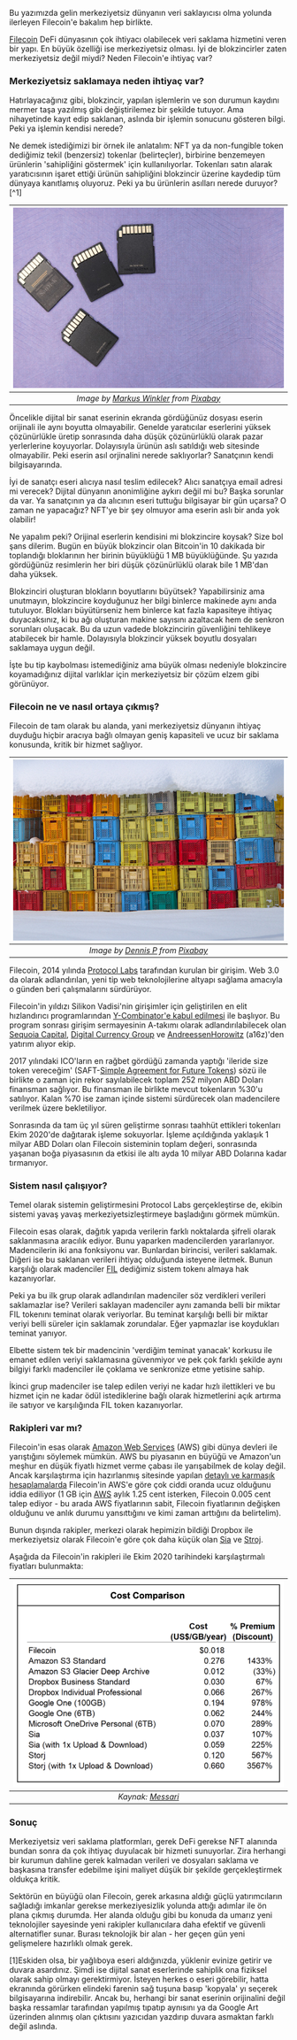 Bu yazımızda gelin merkeziyetsiz dünyanın veri saklayıcısı olma yolunda ilerleyen Filecoin'e bakalım hep birlikte. 

[Filecoin](https://filecoin.io) DeFi dünyasının çok ihtiyacı olabilecek veri saklama hizmetini veren bir yapı. En büyük özelliği ise merkeziyetsiz olması. İyi de blokzincirler zaten merkeziyetsiz değil miydi? Neden Filecoin'e ihtiyaç var? 

### Merkeziyetsiz saklamaya neden ihtiyaç var?

Hatırlayacağınız gibi, blokzincir, yapılan işlemlerin ve son durumun kaydını mermer taşa yazılmış gibi değiştirilemez bir şekilde tutuyor. Ama nihayetinde kayıt edip saklanan, aslında bir işlemin sonucunu  gösteren bilgi. Peki ya işlemin kendisi nerede? 

Ne demek istediğimizi bir örnek ile anlatalım: NFT ya da non-fungible token dediğimiz tekil (benzersiz) tokenlar (belirteçler), birbirine benzemeyen ürünlerin 'sahipliğini göstermek' için kullanılıyorlar. Tokenları satın alarak yaratıcısının işaret ettiği ürünün sahipliğini blokzincir üzerine kaydedip tüm dünyaya kanıtlamış oluyoruz. Peki ya bu ürünlerin asılları nerede duruyor?[^1]

| ![sd_cards](/assets/sd-card-5206408_800.jpg)|
|:--:| 
| *Image by [Markus Winkler](https://pixabay.com/users/viarami-13458823/) from [Pixabay](https://pixabay.com/)*|

Öncelikle dijital bir sanat eserinin ekranda gördüğünüz dosyası eserin orijinali ile aynı boyutta olmayabilir. Genelde yaratıcılar eserlerini yüksek çözünürlükle üretip sonrasında daha düşük çözünürlüklü olarak pazar yerlerlerine koyuyorlar. Dolayısıyla ürünün aslı satıldığı web sitesinde olmayabilir. Peki eserin asıl orjinalini nerede saklıyorlar? Sanatçının kendi bilgisayarında. 

İyi de sanatçı eseri alıcıya nasıl teslim edilecek? Alıcı sanatçıya email adresi mi verecek? Dijital dünyanın anonimliğine aykırı değil mi bu? Başka sorunlar da var. Ya sanatçının ya da alıcının eseri tuttuğu bilgisayar bir gün uçarsa? O zaman ne yapacağız? NFT'ye bir şey olmuyor ama eserin aslı bir anda yok olabilir!

Ne yapalım peki? Orijinal eserlerin kendisini mi blokzincire koysak? Size bol şans dilerim. Bugün en büyük blokzincir olan Bitcoin'in 10 dakikada bir toplandığı bloklarının her birinin büyüklüğü 1 MB büyüklüğünde. Şu yazıda gördüğünüz resimlerin her biri düşük çözünürlüklü olarak bile 1 MB'dan daha yüksek. 

Blokzinciri oluşturan blokların boyutlarını büyütsek? Yapabilirsiniz ama unutmayın, blokzincire koyduğunuz her bilgi binlerce makinede aynı anda tutuluyor. Blokları büyütürseniz hem binlerce kat fazla kapasiteye ihtiyaç duyacaksınız, ki bu ağı oluşturan makine sayısını azaltacak hem de senkron sorunları oluşacak. Bu da uzun vadede blokzincirin güvenliğini tehlikeye atabilecek bir hamle. Dolayısıyla blokzincir yüksek boyutlu dosyaları saklamaya uygun değil. 

İşte bu tip kaybolması istemediğiniz ama büyük olması nedeniyle blokzincire koyamadığınız dijital varlıklar için merkeziyetsiz bir çözüm elzem gibi görünüyor. 

### Filecoin ne ve nasıl ortaya çıkmış? 

Filecoin de tam olarak bu alanda, yani merkeziyetsiz dünyanın ihtiyaç duyduğu hiçbir aracıya bağlı olmayan geniş kapasiteli ve ucuz bir saklama konusunda, kritik bir hizmet sağlıyor. 

| ![storage_plastics](/assets/plastic-5836598_800.jpg)|
|:--:| 
| *Image by [Dennis P](https://pixabay.com/users/dep377-9418974/) from [Pixabay](https://pixabay.com/)*|

Filecoin, 2014 yılında [Protocol Labs](https://protocol.ai) tarafından kurulan bir girişim. Web 3.0 da olarak adlandırılan, yeni tip web teknolojilerine altyapı sağlama amacıyla o günden beri çalışmalarını sürdürüyor. 

Filecoin'in yıldızı Silikon Vadisi'nin girişimler için geliştirilen en elit hızlandırıcı programlarından [Y-Combinator'e kabul edilmesi](https://www.ycombinator.com/companies/protocol-labs) ile başlıyor. Bu program sonrası girişim sermayesinin A-takımı olarak adlandırılabilecek olan [Sequoia Capital](https://www.sequoiacap.com), [Digital Currency Group](https://dcg.co) ve [AndreessenHorowitz](https://a16z.com) (a16z)'den yatırım alıyor ekip. 

2017 yılındaki ICO'ların en rağbet gördüğü zamanda yaptığı 'ileride size token vereceğim' (SAFT-[Simple Agreement for Future Tokens](https://www.investopedia.com/terms/s/simple-agreement-future-tokens-saft.asp)) sözü ile birlikte o zaman için rekor sayılabilecek toplam 252 milyon ABD Doları finansman sağlıyor. Bu finansman ile birlikte mevcut tokenların %30'u satılıyor. Kalan %70 ise zaman içinde sistemi sürdürecek olan madencilere verilmek üzere bekletiliyor. 

Sonrasında da tam üç yıl süren geliştirme sonrası taahhüt ettikleri tokenları Ekim 2020'de dağıtarak işleme sokuyorlar. İşleme açıldığında yaklaşık 1 milyar ABD Doları olan Filecoin sisteminin toplam değeri, sonrasında yaşanan boğa piyasasının da etkisi ile altı ayda 10 milyar ABD Dolarına kadar tırmanıyor. 

### Sistem nasıl çalışıyor?

Temel olarak sistemin geliştirmesini Protocol Labs gerçekleştirse de, ekibin sistemi yavaş yavaş merkeziyetsizleştirmeye başladığını görmek mümkün. 

Filecoin esas olarak, dağıtık yapıda verilerin farklı noktalarda şifreli olarak saklanmasına aracılık ediyor. Bunu yaparken madencilerden yararlanıyor. Madencilerin iki ana fonksiyonu var. Bunlardan birincisi, verileri saklamak. Diğeri ise bu saklanan verileri ihtiyaç olduğunda isteyene iletmek. Bunun karşılığı olarak madenciler [FIL](https://www.coingecko.com/en/coins/filecoin) dediğimiz sistem tokenı almaya hak kazanıyorlar. 

Peki ya bu ilk grup olarak adlandırılan madenciler söz verdikleri verileri saklamazlar ise? Verileri saklayan madenciler aynı zamanda belli bir miktar FIL tokenını teminat olarak veriyorlar. Bu teminat karşılığı belli bir miktar veriyi belli süreler için saklamak zorundalar. Eğer yapmazlar ise koydukları teminat yanıyor. 

Elbette sistem tek bir madencinin 'verdiğim teminat yanacak' korkusu ile emanet edilen veriyi saklamasına güvenmiyor ve pek çok farklı şekilde aynı bilgiyi farklı madenciler ile çoklama ve senkronize etme yetisine sahip. 

İkinci grup madenciler ise talep edilen veriyi ne kadar hızlı ilettikleri ve bu hizmet için ne kadar ödül istediklerine bağlı olarak hizmetlerini açık artırma ile satıyor ve karşılığında FIL token kazanıyorlar. 

### Rakipleri var mı?

Filecoin'in esas olarak [Amazon Web Services](https://aws.amazon.com/tr/) (AWS) gibi dünya devleri ile yarıştığını söylemek mümkün. AWS bu piyasanın en büyüğü ve Amazon'un meşhur en düşük fiyatlı hizmet verme çabası ile yarışabilmek de kolay değil. Ancak karşılaştırma için hazırlanmış sitesinde yapılan [detaylı ve karmaşık hesaplamalarda](https://file.app/) Filecoin'in AWS'e göre çok ciddi oranda ucuz olduğunu iddia ediliyor (1 GB için [AWS](https://aws.amazon.com/s3/pricing/) aylık 1.25 cent isterken, Filecoin 0.005 cent talep ediyor - bu arada AWS fiyatlarının sabit, Filecoin fiyatlarının değişken olduğunu ve anlık durumu yansıttığını ve kimi zaman arttığını da belirtelim). 

Bunun dışında rakipler, merkezi olarak hepimizin bildiği Dropbox ile merkeziyetsiz olarak Filecoin'e göre çok daha küçük olan [Sia](https://sia.tech/) ve [Stroj](https://www.storj.io/). 

Aşağıda da Filecoin'in rakipleri ile Ekim 2020 tarihindeki karşılaştırmalı fiyatları bulunmakta: 

| ![filecoin_rakipler](/assets/filstats_siastats_storj.png)|
|:--:| 
| *Kaynak: [Messari](https://messari.io/asset/filecoin/news)*|

### Sonuç

Merkeziyetsiz veri saklama platformları, gerek DeFi gerekse NFT alanında bundan sonra da çok ihtiyaç duyulacak bir hizmeti sunuyorlar. Zira herhangi bir kurumun dahline gerek kalmadan verileri ve dosyaları saklama ve başkasına transfer edebilme işini maliyet düşük bir şekilde gerçekleştirmek oldukça kritik. 

Sektörün en büyüğü olan Filecoin, gerek arkasına aldığı güçlü yatırımcıların sağladığı imkanlar gerekse merkeziyesizlik yolunda attığı adımlar ile ön plana çıkmış durumda. Her alanda olduğu gibi bu konuda da umarız yeni teknolojiler sayesinde yeni rakipler kullanıcılara daha efektif ve güvenli alternatifler sunar. Burası teknolojik bir alan - her geçen gün yeni gelişmelere hazırlıklı olmak gerek. 


[1]Eskiden olsa, bir yağlıboya eseri aldığınızda, yüklenir evinize getirir ve duvara asardınız. Şimdi ise dijital sanat eserlerinde sahiplik ona fiziksel olarak sahip olmayı gerektirmiyor. İsteyen herkes o eseri görebilir, hatta ekranında görürken elindeki farenin sağ tuşuna basıp 'kopyala' yı seçerek bilgisayarına indirebilir. Ancak bu, herhangi bir sanat eserinin orijinalini değil başka ressamlar tarafından yapılmış tıpatıp aynısını ya da Google Art üzerinden alınmış olan çıktısını yazıcıdan yazdırıp duvara asmaktan farklı değil aslında. 


